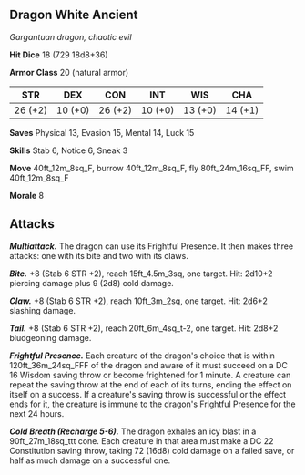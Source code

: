 ## Dragon White Ancient

*Gargantuan dragon, chaotic evil*

**Hit Dice** 18 (729 18d8+36)

**Armor Class** 20 (natural armor)

| STR     | DEX     | CON     | INT     | WIS     | CHA     |
|---------|---------|---------|---------|---------|---------|
| 26 (+2) | 10 (+0) | 26 (+2) | 10 (+0) | 13 (+0) | 14 (+1) |

**Saves** Physical 13, Evasion 15, Mental 14, Luck 15

**Skills** Stab 6, Notice 6, Sneak 3

**Move** 40ft_12m_8sq_F, burrow 40ft_12m_8sq_F, fly 80ft_24m_16sq_FF, swim 40ft_12m_8sq_F

**Morale** 8

## Attacks

***Multiattack.*** The dragon can use its Frightful Presence. It then makes three attacks: one with its bite and two with its claws.

***Bite.*** +8 (Stab 6 STR +2), reach 15ft_4.5m_3sq, one target. Hit: 2d10+2 piercing damage plus 9 (2d8) cold damage.

***Claw.*** +8 (Stab 6 STR +2), reach 10ft_3m_2sq, one target. Hit: 2d6+2 slashing damage.

***Tail.*** +8 (Stab 6 STR +2), reach 20ft_6m_4sq_t-2, one target. Hit: 2d8+2 bludgeoning damage.

***Frightful Presence.*** Each creature of the dragon's choice that is within 120ft_36m_24sq_FFF of the dragon and aware of it must succeed on a DC 16 Wisdom saving throw or become frightened for 1 minute. A creature can repeat the saving throw at the end of each of its turns, ending the effect on itself on a success. If a creature's saving throw is successful or the effect ends for it, the creature is immune to the dragon's Frightful Presence for the next 24 hours.

***Cold Breath (Recharge 5-6).*** The dragon exhales an icy blast in a 90ft_27m_18sq_ttt cone. Each creature in that area must make a DC 22 Constitution saving throw, taking 72 (16d8) cold damage on a failed save, or half as much damage on a successful one.

